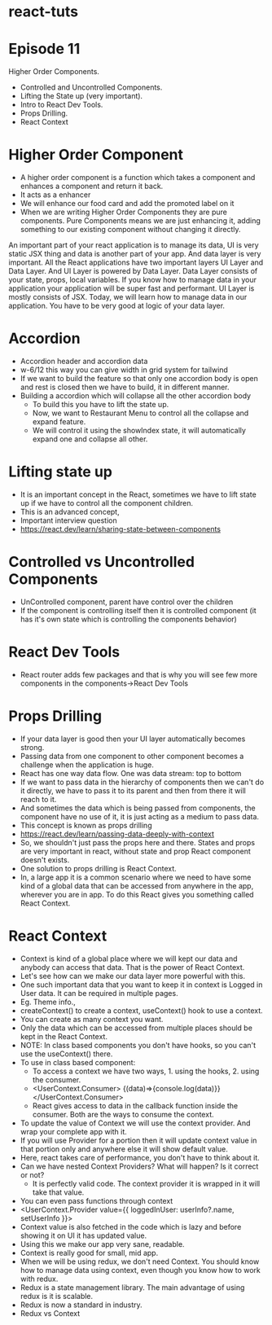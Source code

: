 ﻿# react-tuts

# Episode 11
Higher Order Components.
- Controlled and Uncontrolled Components.
- Lifting the State up (very important).
- Intro to React Dev Tools.
- Props Drilling.
- React Context

# Higher Order Component
- A higher order component is a function which takes a component and enhances a component and return it back.
- It acts as a enhancer
- We will enhance our food card and add the promoted label on it
- When we are writing Higher Order Components they are pure components. Pure Components means we are just enhancing it, adding something to our existing component without changing it directly.

An important part of your react application is to manage its data, UI is very static JSX thing and data is another part of your app.
And data layer is very important. All the React applications have two important layers UI Layer and Data Layer. And UI Layer is powered by Data Layer. Data Layer consists of your state, props, local variables. If you know how to manage data in your application your application will be super fast and performant. UI Layer is mostly consists of JSX. Today, we will learn how to manage data in our application. You have to be very good at logic of your data layer.

# Accordion
- Accordion header and accordion data
- w-6/12 this way you can give width in grid system for tailwind
- If we want to build the feature so that only one accordion body is open and rest is closed then we have to build, it in different manner.
- Building a accordion which will collapse all the other accordion body
    - To build this you have to lift the state up.
    - Now, we want to Restaurant Menu to control all the collapse and expand feature.
    - We will control it using the showIndex state, it will automatically expand one and collapse all other.

# Lifting state up
- It is an important concept in the React, sometimes we have to lift state up if we have to control all the component children.
- This is an advanced concept, 
- Important interview question
- https://react.dev/learn/sharing-state-between-components

# Controlled vs Uncontrolled Components
- UnControlled component, parent have control over the children
- If the component is controlling itself then it is controlled component (it has it's own state which is controlling the components behavior)

# React Dev Tools
- React router adds few packages and that is why you will see few more components in the components->React Dev Tools

# Props Drilling
- If your data layer is good then your UI layer automatically becomes strong.
- Passing data from one component to other component becomes a challenge when the application is huge.
- React has one way data flow. One was data stream: top to bottom
- If we want to pass data in the hierarchy of components then we can't do it directly, we have to pass it to its parent and then from there it will reach to it.
- And sometimes the data which is being passed from components, the component have no use of it, it is just acting as a medium to pass data.
- This concept is known as props drilling
- https://react.dev/learn/passing-data-deeply-with-context
- So, we shouldn't just pass the props here and there. States and props are very important in react, without state and prop React component doesn't exists.
- One solution to props drilling is React Context.
- In, a large app it is a common scenario where we need to have some kind of a global data that can be accessed from anywhere in the app, wherever you are in app. To do this React gives you something called React Context.

# React Context
- Context is kind of a global place where we will kept our data and anybody can access that data. That is the power of React Context.
- Let's see how can we make our data layer more powerful with this.
- One such important data that you want to keep it in context is Logged in User data. It can be required in multiple pages.
- Eg. Theme info., 
- createContext() to create a context, useContext() hook to use a context.
- You can create as many context you want.
- Only the data which can be accessed from multiple places should be kept in the React Context.
- NOTE: In class based components you don't have hooks, so you can't use the useContext() there.
- To use in class based component:
    - To access a context we have two ways, 1. using the hooks, 2. using the consumer.
    - <UserContext.Consumer>
            {(data)=>{console.log(data)}}
          </UserContext.Consumer>
    - React gives access to data in the callback function inside the consumer. Both are the ways to consume the context.
- To update the value of Context we will use the context provider. And wrap your complete app with it.
- If you will use Provider for a portion then it will update context value in that portion only and anywhere else it will show default value.
- Here, react takes care of performance, you don't have to think about it.
- Can we have nested Context Providers? What will happen? Is it correct or not?
    - It is perfectly valid code. The context provider it is wrapped in it will take that value.
- You can even pass functions through context
- <UserContext.Provider value={{ loggedInUser: userInfo?.name, setUserInfo }}>
- Context value is also fetched in the code which is lazy and before showing it on UI it has updated value.
- Using this we make our app very sane, readable.
- Context is really good for small, mid app.
- When we will be using redux, we don't need Context. You should know how to manage data using context, even though you know how to work with redux.
- Redux is a state management library. The main advantage of using redux is it is scalable.
- Redux is now a standard in industry.
- Redux vs Context